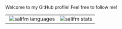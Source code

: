 Welcome to my GitHub profile! 
Feel free to follow me!

<table>
    <tr>
        <td>
            <img scr="https://komarev.com/ghpvc/?username=salifm" alt="" />
            <img src="https://github-readme-stats.vercel.app/api/top-langs/?username=salifm&layout=compact" alt="salifm languages" />
            </td>
        <td>
            <img src="https://github-readme-stats.vercel.app/api?username=salifm&show_icons=true&theme=tokyonight" alt="salifm stats" />
        </td>
    </tr>
</table>
